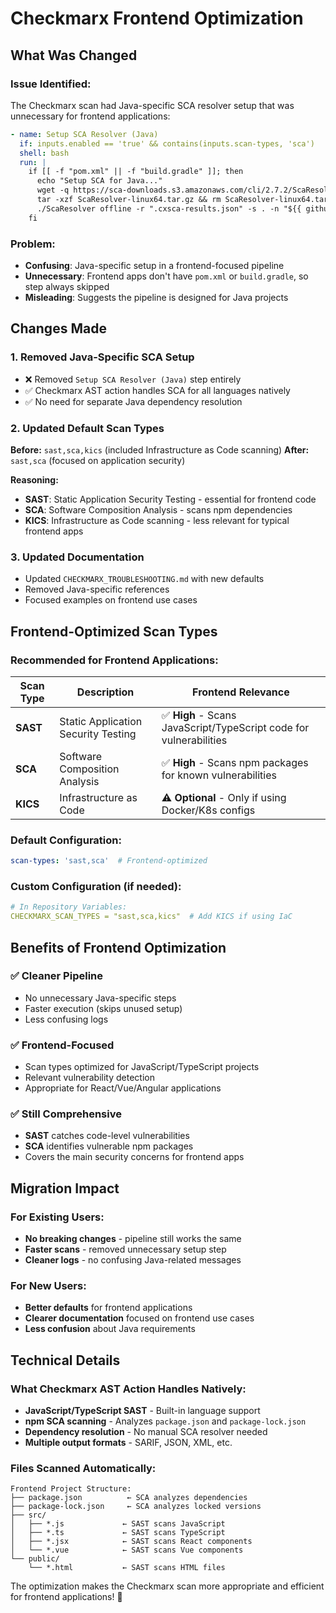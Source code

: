 # Checkmarx Frontend Optimization

## What Was Changed

### Issue Identified:
The Checkmarx scan had Java-specific SCA resolver setup that was unnecessary for frontend applications:

```yaml
- name: Setup SCA Resolver (Java)
  if: inputs.enabled == 'true' && contains(inputs.scan-types, 'sca')
  shell: bash
  run: |
    if [[ -f "pom.xml" || -f "build.gradle" ]]; then
      echo "Setup SCA for Java..."
      wget -q https://sca-downloads.s3.amazonaws.com/cli/2.7.2/ScaResolver-linux64.tar.gz
      tar -xzf ScaResolver-linux64.tar.gz && rm ScaResolver-linux64.tar.gz
      ./ScaResolver offline -r ".cxsca-results.json" -s . -n "${{ github.repository }}"
    fi
```

### Problem:
- **Confusing**: Java-specific setup in a frontend-focused pipeline
- **Unnecessary**: Frontend apps don't have `pom.xml` or `build.gradle`, so step always skipped
- **Misleading**: Suggests the pipeline is designed for Java projects

## Changes Made

### 1. Removed Java-Specific SCA Setup
- ❌ Removed `Setup SCA Resolver (Java)` step entirely
- ✅ Checkmarx AST action handles SCA for all languages natively
- ✅ No need for separate Java dependency resolution

### 2. Updated Default Scan Types
**Before:** `sast,sca,kics` (included Infrastructure as Code scanning)
**After:** `sast,sca` (focused on application security)

**Reasoning:**
- **SAST**: Static Application Security Testing - essential for frontend code
- **SCA**: Software Composition Analysis - scans npm dependencies
- **KICS**: Infrastructure as Code scanning - less relevant for typical frontend apps

### 3. Updated Documentation
- Updated `CHECKMARX_TROUBLESHOOTING.md` with new defaults
- Removed Java-specific references
- Focused examples on frontend use cases

## Frontend-Optimized Scan Types

### Recommended for Frontend Applications:

| Scan Type | Description | Frontend Relevance |
|-----------|-------------|-------------------|
| **SAST** | Static Application Security Testing | ✅ **High** - Scans JavaScript/TypeScript code for vulnerabilities |
| **SCA** | Software Composition Analysis | ✅ **High** - Scans npm packages for known vulnerabilities |
| **KICS** | Infrastructure as Code | ⚠️ **Optional** - Only if using Docker/K8s configs |

### Default Configuration:
```yaml
scan-types: 'sast,sca'  # Frontend-optimized
```

### Custom Configuration (if needed):
```yaml
# In Repository Variables:
CHECKMARX_SCAN_TYPES = "sast,sca,kics"  # Add KICS if using IaC
```

## Benefits of Frontend Optimization

### ✅ **Cleaner Pipeline**
- No unnecessary Java-specific steps
- Faster execution (skips unused setup)
- Less confusing logs

### ✅ **Frontend-Focused**
- Scan types optimized for JavaScript/TypeScript projects
- Relevant vulnerability detection
- Appropriate for React/Vue/Angular applications

### ✅ **Still Comprehensive**
- **SAST** catches code-level vulnerabilities
- **SCA** identifies vulnerable npm packages
- Covers the main security concerns for frontend apps

## Migration Impact

### For Existing Users:
- **No breaking changes** - pipeline still works the same
- **Faster scans** - removed unnecessary setup step
- **Cleaner logs** - no confusing Java-related messages

### For New Users:
- **Better defaults** for frontend applications
- **Clearer documentation** focused on frontend use cases
- **Less confusion** about Java requirements

## Technical Details

### What Checkmarx AST Action Handles Natively:
- **JavaScript/TypeScript SAST** - Built-in language support
- **npm SCA scanning** - Analyzes `package.json` and `package-lock.json`
- **Dependency resolution** - No manual SCA resolver needed
- **Multiple output formats** - SARIF, JSON, XML, etc.

### Files Scanned Automatically:
```
Frontend Project Structure:
├── package.json          ← SCA analyzes dependencies
├── package-lock.json     ← SCA analyzes locked versions
├── src/
│   ├── *.js             ← SAST scans JavaScript
│   ├── *.ts             ← SAST scans TypeScript
│   ├── *.jsx            ← SAST scans React components
│   └── *.vue            ← SAST scans Vue components
└── public/
    └── *.html           ← SAST scans HTML files
```

The optimization makes the Checkmarx scan more appropriate and efficient for frontend applications! 🚀